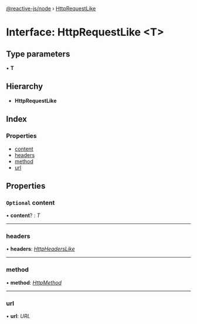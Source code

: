 [@reactive-js/node](../README.md) › [HttpRequestLike](httprequestlike.md)

# Interface: HttpRequestLike <**T**>

## Type parameters

▪ **T**

## Hierarchy

* **HttpRequestLike**

## Index

### Properties

* [content](httprequestlike.md#optional-content)
* [headers](httprequestlike.md#headers)
* [method](httprequestlike.md#method)
* [url](httprequestlike.md#url)

## Properties

### `Optional` content

• **content**? : *T*

___

###  headers

• **headers**: *[HttpHeadersLike](httpheaderslike.md)*

___

###  method

• **method**: *[HttpMethod](../enums/httpmethod.md)*

___

###  url

• **url**: *URL*
